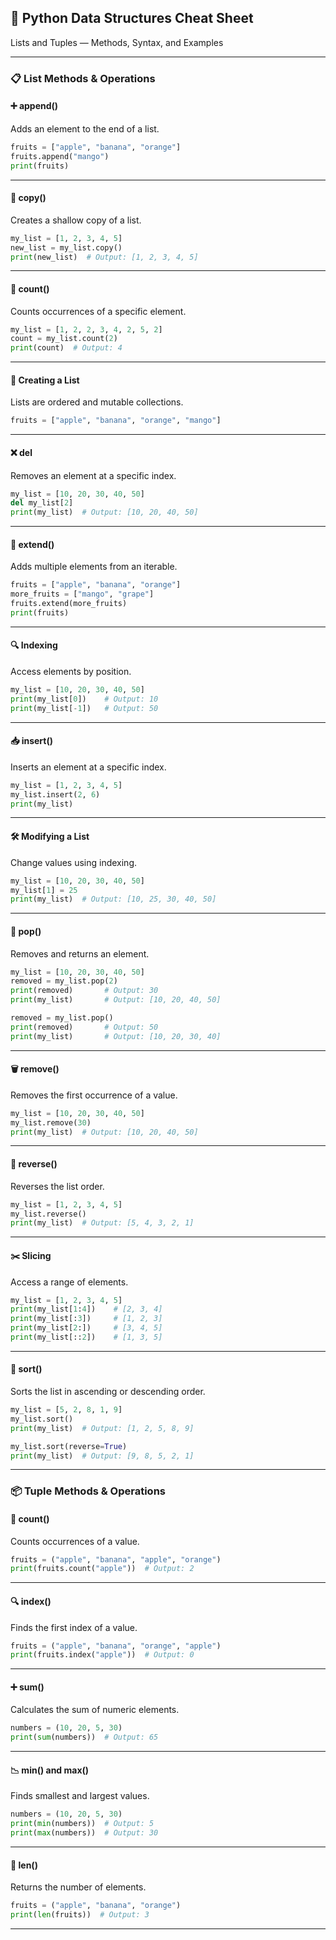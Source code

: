 ## 🧠 Python Data Structures Cheat Sheet  
Lists and Tuples — Methods, Syntax, and Examples

---

### 📋 List Methods & Operations

#### ➕ append()  
Adds an element to the end of a list.  
```python
fruits = ["apple", "banana", "orange"]  
fruits.append("mango")  
print(fruits)
```

---

#### 📄 copy()  
Creates a shallow copy of a list.  
```python
my_list = [1, 2, 3, 4, 5]  
new_list = my_list.copy()  
print(new_list)  # Output: [1, 2, 3, 4, 5]
```

---

#### 🔢 count()  
Counts occurrences of a specific element.  
```python
my_list = [1, 2, 2, 3, 4, 2, 5, 2]  
count = my_list.count(2)  
print(count)  # Output: 4
```

---

#### 🧱 Creating a List  
Lists are ordered and mutable collections.  
```python
fruits = ["apple", "banana", "orange", "mango"]
```

---

#### ❌ del  
Removes an element at a specific index.  
```python
my_list = [10, 20, 30, 40, 50]  
del my_list[2]  
print(my_list)  # Output: [10, 20, 40, 50]
```

---

#### 🔗 extend()  
Adds multiple elements from an iterable.  
```python
fruits = ["apple", "banana", "orange"]  
more_fruits = ["mango", "grape"]  
fruits.extend(more_fruits)  
print(fruits)
```

---

#### 🔍 Indexing  
Access elements by position.  
```python
my_list = [10, 20, 30, 40, 50]  
print(my_list[0])    # Output: 10  
print(my_list[-1])   # Output: 50
```

---

#### 📥 insert()  
Inserts an element at a specific index.  
```python
my_list = [1, 2, 3, 4, 5]  
my_list.insert(2, 6)  
print(my_list)
```

---

#### 🛠️ Modifying a List  
Change values using indexing.  
```python
my_list = [10, 20, 30, 40, 50]  
my_list[1] = 25  
print(my_list)  # Output: [10, 25, 30, 40, 50]
```

---

#### 🧹 pop()  
Removes and returns an element.  
```python
my_list = [10, 20, 30, 40, 50]  
removed = my_list.pop(2)  
print(removed)       # Output: 30  
print(my_list)       # Output: [10, 20, 40, 50]

removed = my_list.pop()  
print(removed)       # Output: 50  
print(my_list)       # Output: [10, 20, 30, 40]
```

---

#### 🗑️ remove()  
Removes the first occurrence of a value.  
```python
my_list = [10, 20, 30, 40, 50]  
my_list.remove(30)  
print(my_list)  # Output: [10, 20, 40, 50]
```

---

#### 🔄 reverse()  
Reverses the list order.  
```python
my_list = [1, 2, 3, 4, 5]  
my_list.reverse()  
print(my_list)  # Output: [5, 4, 3, 2, 1]
```

---

#### ✂️ Slicing  
Access a range of elements.  
```python
my_list = [1, 2, 3, 4, 5]  
print(my_list[1:4])    # [2, 3, 4]  
print(my_list[:3])     # [1, 2, 3]  
print(my_list[2:])     # [3, 4, 5]  
print(my_list[::2])    # [1, 3, 5]
```

---

#### 🔢 sort()  
Sorts the list in ascending or descending order.  
```python
my_list = [5, 2, 8, 1, 9]  
my_list.sort()  
print(my_list)  # Output: [1, 2, 5, 8, 9]

my_list.sort(reverse=True)  
print(my_list)  # Output: [9, 8, 5, 2, 1]
```

---

### 📦 Tuple Methods & Operations

#### 🔢 count()  
Counts occurrences of a value.  
```python
fruits = ("apple", "banana", "apple", "orange")  
print(fruits.count("apple"))  # Output: 2
```

---

#### 🔍 index()  
Finds the first index of a value.  
```python
fruits = ("apple", "banana", "orange", "apple")  
print(fruits.index("apple"))  # Output: 0
```

---

#### ➕ sum()  
Calculates the sum of numeric elements.  
```python
numbers = (10, 20, 5, 30)  
print(sum(numbers))  # Output: 65
```

---

#### 📉 min() and max()  
Finds smallest and largest values.  
```python
numbers = (10, 20, 5, 30)  
print(min(numbers))  # Output: 5  
print(max(numbers))  # Output: 30
```

---

#### 📏 len()  
Returns the number of elements.  
```python
fruits = ("apple", "banana", "orange")  
print(len(fruits))  # Output: 3
```

---
